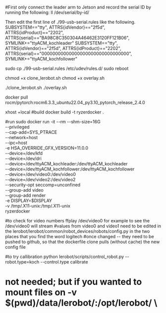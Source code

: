 #First only connect the leader arm to Jetson and record the serial ID by running the following:
ll /dev/serial/by-id/

Then edit the first line of ./99-usb-serial.rules like the following.
SUBSYSTEM=="tty", ATTRS{idVendor}=="2f5d", ATTRS{idProduct}=="2202", ATTRS{serial}=="BA98C8C350304A46462E3120FF121B06", SYMLINK+="ttyACM_kochleader"
SUBSYSTEM=="tty", ATTRS{idVendor}=="2f5d", ATTRS{idProduct}=="2202", ATTRS{serial}=="00000000000000000000000000000000", SYMLINK+="ttyACM_kochfollower"

sudo cp ./99-usb-serial.rules /etc/udev/rules.d/
sudo reboot


chmod +x clone_lerobot.sh
chmod +x overlay.sh

./clone_lerobot.sh
./overlay.sh

docker pull rocm/pytorch:rocm6.3.3_ubuntu22.04_py3.10_pytorch_release_2.4.0

xhost +local
#build
docker build -t ryzerdocker .

#run
sudo docker run -it --rm --shm-size=16G \
  --privileged \
  --cap-add=SYS_PTRACE \
  --network=host \
  --ipc=host \
  -e HSA_OVERRIDE_GFX_VERSION=11.0.0 \
  --device=/dev/kfd \
  --device=/dev/dri \
  --device=/dev/ttyACM_kochleader:/dev/ttyACM_kochleader \
  --device=/dev/ttyACM_kochfollower:/dev/ttyACM_kochfollower \
  --device=/dev/video0:/dev/video0 \
  --device=/dev/video2:/dev/video2 \
  --security-opt seccomp=unconfined \
  --group-add video \
  --group-add render \
  -e DISPLAY=$DISPLAY \
  -v /tmp/.X11-unix:/tmp/.X11-unix \
  ryzerdocker

#to check for video numbers
ffplay /dev/video0 for example to see the /dev/video0 will stream
#values from video0 and video1 need to be edited in the lerobot/lerobot/common/robot_devices/robots/config.py in the two places that you find the word logitech
#once changed -- they need to be pushed to github, so that the dockerfile clone pulls (without cache) the new config file

#to try callibration
python lerobot/scripts/control_robot.py --robot.type=koch --control.type calibrate



# not needed; but if you wanted to mount files on -v $(pwd)/data/lerobot/:/opt/lerobot/ \